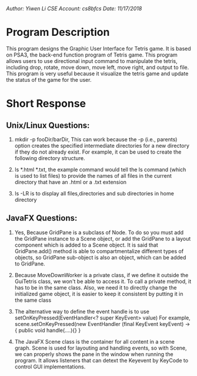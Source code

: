 *Author: Yiwen Li*
*CSE Account: cs8bfcs*
*Date: 11/17/2018*

# Program Description
This program designs the Graphic User Interface for Tetris game.
It is based on PSA3, the back-end function program of Tetris game.
This program allows users to use directional input command to manipulate
the tetris, including drop, rotate, move down, move left, move right, and
output to file. This program is very useful because it visualize the tetris
game and update the status of the game for the user.

# Short Response
## Unix/Linux Questions:
1. mkdir -p fooDir/barDir, This can work because 
the -p (i.e., parents) option creates the specified intermediate directories 
for a new directory if they do not already exist. For example, it can be used 
to create the following directory structure.

2. ls *.html *.txt, the example command would tell the ls command 
(which is used to list files) to provide the names of all files in the 
current directory that have an .html or a .txt extension

3. ls -LR is to display all files,directories and sub directories in
home directory 

## JavaFX Questions:
1. Yes, Because GridPane is a subclass of Node.
To do so you must add the GridPane instance to a Scene object,
or add the GridPane to a layout component which is added to a Scene object.
It is said that GridPane.add() method is able to compartmentalize different
types of objects, so GridPane sub-object is also an object, which can be
added to GridPane.

2. Because MoveDownWorker is a private class, if we define it outside the GuiTetris class,
we won't be able to access it. To call a private method, it has to be in the
same class. Also, we need it to directly change the initialized game object, it is easier
to keep it consistent by putting it in the same class

3. The alternative way to define the event handle is to use
setOnKeyPressed(EventHandler<? super KeyEvent> value)
For example,
scene.setOnKeyPressed(new EventHandler (final KeyEvent keyEvent) -> {
public void handle(....){} }

4. The JavaFX Scene class is the container for all content in a scene graph.
Scene is used for layouting and handling events, so with Scene, we can properly
shows the pane in the window when running the program. It allows listeners that
can detext the Keyevent by KeyCode to control GUI implementations.
